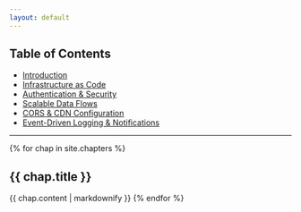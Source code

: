 ```yaml
---
layout: default
---
```


## Table of Contents
- [Introduction](#introduction)  
- [Infrastructure as Code](#infrastructure-as-code)  
- [Authentication & Security](#authentication--security)  
- [Scalable Data Flows](#scalable-data-flows)  
- [CORS & CDN Configuration](#cors--cdn-configuration)  
- [Event-Driven Logging & Notifications](#event-driven-logging--notifications)  

---

{% for chap in site.chapters %}
<a id="{{ chap.slug }}"></a>
## **{{ chap.title }}**

{{ chap.content | markdownify }}
{% endfor %}